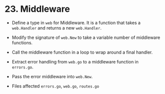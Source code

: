 # 23. Middleware

- Define a type in `web` for Middleware. It is a function that takes a `web.Handler` and returns a new `web.Handler`.
- Modify the signature of `web.New` to take a variable number of middleware functions.
- Call the middleware function in a loop to wrap around a final handler.
- Extract error handling from `web.go` to a middleware function in `errors.go`.
- Pass the error middleware into `web.New`.


- Files affected `errors.go`, `web.go`, `routes.go`